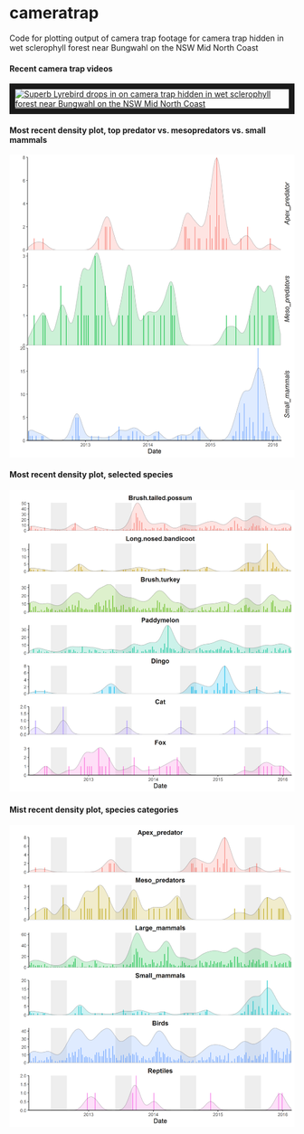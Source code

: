 # cameratrap
Code for plotting output of camera trap footage for camera trap hidden in wet sclerophyll forest near Bungwahl on the NSW Mid North Coast

#### Recent camera trap videos
<a href="http://www.youtube.com/watch?feature=player_embedded&v=8aRGBo1rU3c
" target="_blank"><img src="http://img.youtube.com/vi/8aRGBo1rU3c/0.jpg" 
alt="Superb Lyrebird drops in on camera trap hidden in wet sclerophyll forest near Bungwahl on the NSW Mid North Coast" width="240" height="180" border="10" /></a>


#### Most recent density plot, top predator vs. mesopredators vs. small mammals
![Density plot, dingo](https://github.com/robbibt/cameratrap/blob/master/results/output_dingo.png "Density plot, top predator vs. mesopredators vs. small mammals")

#### Most recent density plot, selected species
![Density plot, selected species](https://github.com/robbibt/cameratrap/blob/master/results/output_species.png "Density plot, selected species")

#### Mist recent density plot, species categories
![Density plot, selected species](https://github.com/robbibt/cameratrap/blob/master/results/output_categories.png "Density plot, species categories")


